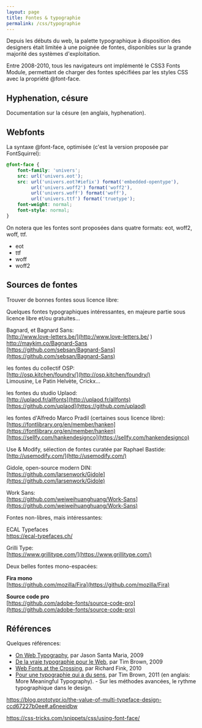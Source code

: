 ```yaml
---
layout: page
title: Fontes & typographie
permalink: /css/typographie
---
```


Depuis les débuts du web, la palette typographique à disposition des designers était limitée à une poignée de fontes, disponibles sur la grande majorité des systèmes d'exploitation.

Entre 2008-2010, tous les navigateurs ont implémenté le CSS3 Fonts Module, permettant de charger des fontes spécifiées par les styles CSS avec la propriété @font-face.

Hyphenation, césure
----------

Documentation sur la césure (en anglais, hyphenation).

Webfonts
--------

La syntaxe @font-face, optimisée (c'est la version proposée par FontSquirrel):

```css
@font-face {
    font-family: 'univers';
    src: url('univers.eot');
    src: url('univers.eot?#iefix') format('embedded-opentype'),
         url('univers.woff2') format('woff2'),
         url('univers.woff') format('woff'),
         url('univers.ttf') format('truetype');
    font-weight: normal;
    font-style: normal;
}
```

On notera que les fontes sont proposées dans quatre formats: eot, woff2, woff, ttf.

- eot
- ttf
- woff
- woff2

Sources de fontes
-----------------

Trouver de bonnes fontes sous licence libre:

Quelques fontes typographiques intéressantes, en majeure partie sous licence libre et/ou gratuites...

Bagnard, et Bagnard Sans:     
[http://www.love-letters.be/](http://www.love-letters.be/ )
http://maykim.co/Bagnard-Sans   
[https://github.com/sebsan/Bagnard-Sans](https://github.com/sebsan/Bagnard-Sans) 

les fontes du collectif OSP:   
[http://osp.kitchen/foundry/](http://osp.kitchen/foundry/)   
Limousine, Le Patin Helvète, Crickx...

les fontes du studio Uplaod:  
[http://uplaod.fr/allfonts](http://uplaod.fr/allfonts)  
[https://github.com/uplaod](https://github.com/uplaod)

les fontes d'Alfredo Marco Pradil (certaines sous licence libre):  
[https://fontlibrary.org/en/member/hanken](https://fontlibrary.org/en/member/hanken)  
[https://sellfy.com/hankendesignco](https://sellfy.com/hankendesignco)

Use & Modify, sélection de fontes curatée par Raphael Bastide:  
[http://usemodify.com/](http://usemodify.com/)

Gidole, open-source modern DIN:  
[https://github.com/larsenwork/Gidole](https://github.com/larsenwork/Gidole)

Work Sans:  
[https://github.com/weiweihuanghuang/Work-Sans](https://github.com/weiweihuanghuang/Work-Sans)

Fontes non-libres, mais intéressantes:

ECAL Typefaces  
[https://ecal-typefaces.ch/ ](https://ecal-typefaces.ch/ )

Grilli Type:  
[https://www.grillitype.com/](https://www.grillitype.com/)

Deux belles fontes mono-espacées:

**Fira mono**   
[https://github.com/mozilla/Fira](https://github.com/mozilla/Fira)

**Source code pro**   
[https://github.com/adobe-fonts/source-code-pro](https://github.com/adobe-fonts/source-code-pro)

Références
----------

Quelques références:

- [On Web Typography](http://alistapart.com/article/on-web-typography), par Jason Santa Maria, 2009
- [De la vraie typographie pour le Web](http://www.pompage.net/traduction/de-la-vraie-typographie-pour-le-web), par Tim Brown, 2009
- [Web Fonts at the Crossing](http://alistapart.com/article/fonts-at-the-crossing), par Richard Fink, 2010
- [Pour une typographie qui a du sens](http://www.pompage.net/traduction/pour-une-typographie-qui-a-du-sens), par Tim Brown, 2011 (en anglais: More Meaningful Typography). - Sur les méthodes avancées, le rythme typographique dans le design.


https://blog.prototypr.io/the-value-of-multi-typeface-design-ccd67227b0ee#.a6neeidbw


https://css-tricks.com/snippets/css/using-font-face/


